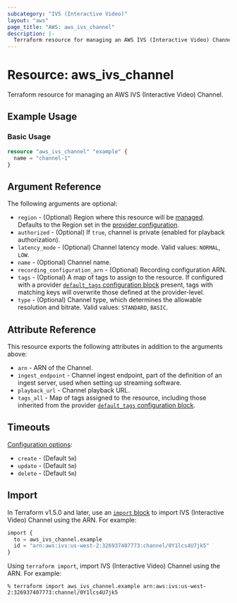 ```yaml
---
subcategory: "IVS (Interactive Video)"
layout: "aws"
page_title: "AWS: aws_ivs_channel"
description: |-
  Terraform resource for managing an AWS IVS (Interactive Video) Channel.
---
```


# Resource: aws_ivs_channel

Terraform resource for managing an AWS IVS (Interactive Video) Channel.

## Example Usage

### Basic Usage

```terraform
resource "aws_ivs_channel" "example" {
  name = "channel-1"
}
```

## Argument Reference

The following arguments are optional:

* `region` - (Optional) Region where this resource will be [managed](https://docs.aws.amazon.com/general/latest/gr/rande.html#regional-endpoints). Defaults to the Region set in the [provider configuration](https://registry.terraform.io/providers/hashicorp/aws/latest/docs#aws-configuration-reference).
* `authorized` - (Optional) If `true`, channel is private (enabled for playback authorization).
* `latency_mode` - (Optional) Channel latency mode. Valid values: `NORMAL`, `LOW`.
* `name` - (Optional) Channel name.
* `recording_configuration_arn` - (Optional) Recording configuration ARN.
* `tags` - (Optional) A map of tags to assign to the resource. If configured with a provider [`default_tags` configuration block](https://registry.terraform.io/providers/hashicorp/aws/latest/docs#default_tags-configuration-block) present, tags with matching keys will overwrite those defined at the provider-level.
* `type` - (Optional) Channel type, which determines the allowable resolution and bitrate. Valid values: `STANDARD`, `BASIC`.

## Attribute Reference

This resource exports the following attributes in addition to the arguments above:

* `arn` - ARN of the Channel.
* `ingest_endpoint` - Channel ingest endpoint, part of the definition of an ingest server, used when setting up streaming software.
* `playback_url` - Channel playback URL.
* `tags_all` - Map of tags assigned to the resource, including those inherited from the provider [`default_tags` configuration block](https://registry.terraform.io/providers/hashicorp/aws/latest/docs#default_tags-configuration-block).

## Timeouts

[Configuration options](https://www.terraform.io/docs/configuration/blocks/resources/syntax.html#operation-timeouts):

* `create` - (Default `5m`)
* `update` - (Default `5m`)
* `delete` - (Default `5m`)

## Import

In Terraform v1.5.0 and later, use an [`import` block](https://developer.hashicorp.com/terraform/language/import) to import IVS (Interactive Video) Channel using the ARN. For example:

```terraform
import {
  to = aws_ivs_channel.example
  id = "arn:aws:ivs:us-west-2:326937407773:channel/0Y1lcs4U7jk5"
}
```

Using `terraform import`, import IVS (Interactive Video) Channel using the ARN. For example:

```console
% terraform import aws_ivs_channel.example arn:aws:ivs:us-west-2:326937407773:channel/0Y1lcs4U7jk5
```
